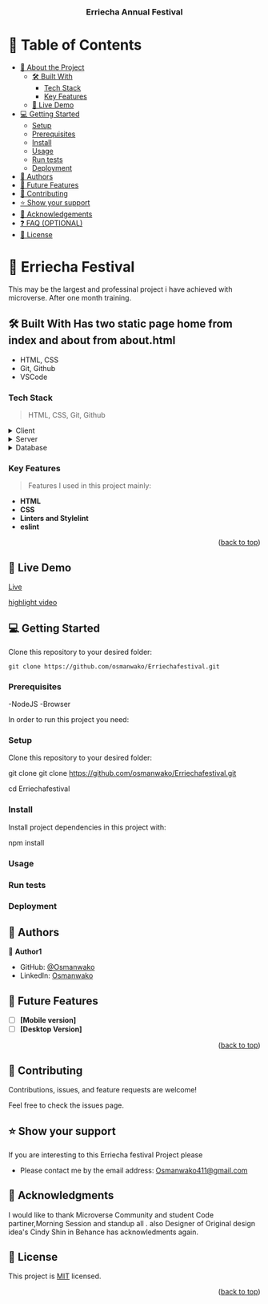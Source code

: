 <a name="readme-top"></a>

<div align="center">

  <h3><b>Erriecha Annual Festival</b></h3>

</div>

<!-- TABLE OF CONTENTS -->

# 📗 Table of Contents

- [📖 About the Project](#about-project)
  - [🛠 Built With](#built-with)
    - [Tech Stack](#tech-stack)
    - [Key Features](#key-features)
  - [🚀 Live Demo](#live-demo)
- [💻 Getting Started](#getting-started)
  - [Setup](#setup)
  - [Prerequisites](#prerequisites)
  - [Install](#install)
  - [Usage](#usage)
  - [Run tests](#run-tests)
  - [Deployment](#triangular_flag_on_post-deployment)
- [👥 Authors](#authors)
- [🔭 Future Features](#future-features)
- [🤝 Contributing](#contributing)
- [⭐️ Show your support](#support)
- [🙏 Acknowledgements](#acknowledgements)
- [❓ FAQ (OPTIONAL)](#faq)
- [📝 License](#license)

<!-- PROJECT DESCRIPTION -->

# 📖 Erriecha Festival <a name="about-project"></a>

This may be the largest and professinal project i have achieved with microverse.
After one month training. 

## 🛠 Built With <a name="built-with"></a> Has two static page home from index and about from about.html
- HTML, CSS
- Git, Github
- VSCode
### Tech Stack <a name="tech-stack"></a>
> HTML,
> CSS,
> Git,
> Github
<details>
  <summary>Client</summary>
  <ul>
    <li><a href="https://www.w3schools.com/html/">html</a></li>
    <li><a href="https://www.w3schools.com/css/">css</a></li>
    <li><a href="https://www.w3schools.com/jss/">Jss</a></li>

  </ul>
</details>

<details>
  <summary>Server</summary>
  
</details>

<details>
<summary>Database</summary>
  <ul>
    <li><a href="#">No database for time being</a></li>
  </ul>
</details>

<!-- Features -->

### Key Features <a name="key-features"></a>
> Features I used in this project mainly:

- **HTML**
- **CSS**
- **Linters and Stylelint**
- **eslint**

<p align="right">(<a href="#readme-top">back to top</a>)</p>

<!-- LIVE DEMO -->

## 🚀 Live Demo <a name="live-demo"></a>

[Live](https://osmanwako.github.io/Project-Erriecha/)

[highlight video](https://www.loom.com/share/9127bc2e12ee4f4482c4f298818f8083)

<!-- GETTING STARTED -->

## 💻 Getting Started <a name="getting-started"></a>

Clone this repository to your desired folder:

```
git clone https://github.com/osmanwako/Erriechafestival.git
```
### Prerequisites

-NodeJS
-Browser

In order to run this project you need:

### Setup

Clone this repository to your desired folder:

git clone git clone https://github.com/osmanwako/Erriechafestival.git

cd Erriechafestival
### Install

Install project dependencies in this project with:

npm install

### Usage

### Run tests

### Deployment

<!-- AUTHORS -->

## 👥 Authors <a name="authors"></a>

👤 **Author1**

- GitHub: [@Osmanwako](https://github.com/osmanwako)
- LinkedIn: [Osmanwako](https://www.linkedin.com/in/osman-wako-08663825a/)
     
<!-- FUTURE FEATURES -->

## 🔭 Future Features <a name="future-features"></a>

- [ ] **[Mobile version]**
- [ ] **[Desktop Version]**

<p align="right">(<a href="#readme-top">back to top</a>)</p>

<!-- CONTRIBUTING -->

## 🤝 Contributing <a name="contributing"></a>

Contributions, issues, and feature requests are welcome!

Feel free to check the issues page.

<!-- SUPPORT -->

## ⭐️ Show your support <a name="support"></a>

If you are interesting to this Erriecha festival Project please

- Please contact me by the email address: Osmanwako411@gmail.com

<!-- ACKNOWLEDGEMENTS -->

## 🙏 Acknowledgments <a name="acknowledgements"></a>

I would like to thank Microverse Community and student Code partiner,Morning Session and standup all .
also Designer of Original design idea's Cindy Shin in Behance has acknowledments again.

<!-- LICENSE -->

## 📝 License <a name="license"></a>

This project is [MIT](./MIT.md) licensed.

<p align="right">(<a href="#readme-top">back to top</a>)</p>
